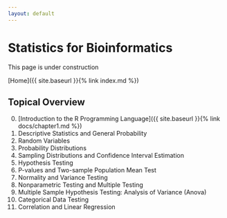 ```yaml
---
layout: default
---
```


# Statistics for Bioinformatics

This page is under construction

[Home]({{ site.baseurl }}{% link index.md %})


## Topical Overview

0. [Introduction to the R Programming Language]({{ site.baseurl }}{% link docs/chapter1.md %})
1. Descriptive Statistics and General Probability
2. Random Variables
3. Probability Distributions
4. Sampling Distributions and Confidence Interval Estimation
5. Hypothesis Testing
6. P-values and Two-sample Population Mean Test
7. Normality and Variance Testing
8. Nonparametric Testing and Multiple Testing
9. Multiple Sample Hypothesis Testing: Analysis of Variance (Anova)
10. Categorical Data Testing
11. Correlation and Linear Regression



